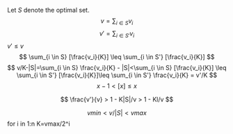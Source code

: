 Let $S$ denote the optimal set.
$$
    v = \sum_{i \in S} v_i
$$
$$
v' = \sum_{i \in S'} v_i
$$
$v' \leq v$
$$
\sum_{i \in S} [\frac{v_i}{K}] \leq \sum_{i \in S'} [\frac{v_i}{K}]
$$
$$
v/K-|S|=\sum_{i \in S} \frac{v_i}{K} - |S|<\sum_{i \in S} [\frac{v_i}{K}] \leq \sum_{i \in S'} [\frac{v_i}{K}]\leq \sum_{i \in S'} \frac{v_i}{K} = v'/K
$$
$$
x-1 < [x] \leq x
$$

$$
\frac{v'}{v} > 1 - K|S|/v > 1 - Kl/v
$$

$$
vmin < v/|S| < vmax
$$
for i in 1:n
K=vmax/2^i